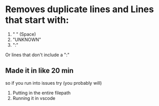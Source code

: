 # Removes duplicate lines and Lines that start with:
1. " " (Space)
1. "UNKNOWN"
1. ":"

Or lines that don't include a ":"

## Made it in like 20 min

so if you run into issues try (you probably will)
1. Putting in the entire filepath
1. Running it in vscode
